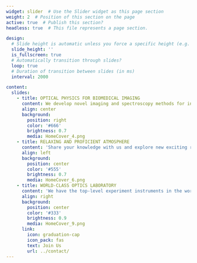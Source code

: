 ```yaml
---
widget: slider  # Use the Slider widget as this page section
weight: 2  # Position of this section on the page
active: true  # Publish this section?
headless: true  # This file represents a page section.

design:
  # Slide height is automatic unless you force a specific height (e.g. '400px')
  slide_height: ''
  is_fullscreen: true
  # Automatically transition through slides?
  loop: true
  # Duration of transition between slides (in ms)
  interval: 2000

content:
  slides:
    - title: OPTICAL PHYSICS FOR BIOMEDICAL IMAGING
      content: We develop novel imaging and spectroscopy methods for in vivo biological research.
      align: center
      background:
        position: right
        color: '#666'
        brightness: 0.7
        media: HomeCover_4.png
    - title: RELAXING AND PROFICIENT ATMOSPHERE
      content: 'Share your knowledge with us and explore new exciting research together!'
      align: left
      background:
        position: center
        color: '#555'
        brightness: 0.7
        media: HomeCover_6.png
    - title: WORLD-CLASS OPTICS LABORATORY
      content: 'We have the top-level experiment instruments in the world!'
      align: right
      background:
        position: center
        color: '#333'
        brightness: 0.9
        media: HomeCover_9.png
      link:
        icon: graduation-cap
        icon_pack: fas
        text: Join Us
        url: ../contact/
---
```

